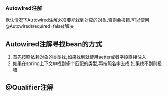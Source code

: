### Autowired注解
默认情况下Autowired注解必须要能找到对应的对象,否则会报错.可以使用@Autowired(required=false)解决

## Autowired注解寻找bean的方式
1. 首先按照依赖对象的类型找,如果找到就使用setter或者字段直接注入
2. 如果在spring上下文中找到多个匹配的类型,再按照名字去找,如果找不到则报错

## @Qualifier注解

